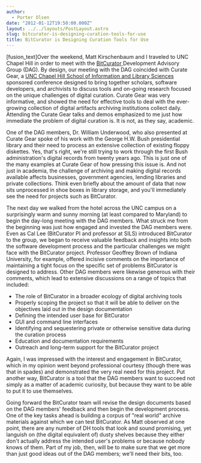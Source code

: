 ```yaml
---
author:
  - Porter Olsen
date: "2012-01-12T19:50:00.000Z"
layout: ../../layouts/PostLayout.astro
slug: bitcurator-is-designing-curation-tools-for-use
title: BitCurator is Designing Curation Tools for Use
---
```


\[fusion_text]Over the weekend, Matt Kirschenbaum and I traveled to UNC Chapel Hill in order to meet with the [BitCurator ](http://www.bitcurator.net/)Development Advisory Group (DAG). By design, our meeting with the DAG coincided with Curate Gear, a [UNC Chapel Hill School of Information and Library Sciences ](http://sils.unc.edu/)sponsored conference designed to bring together scholars, software developers, and archivists to discuss tools and on-going research focused on the unique challenges of digital curation. Curate Gear was very informative, and showed the need for effective tools to deal with the ever-growing collection of digital artifacts archiving institutions collect daily. Attending the Curate Gear talks and demos emphasized to me just how immediate the problem of digital curation is. It is not, as they say, academic.

One of the DAG members, Dr. William Underwood, who also presented at Curate Gear spoke of his work with the George H.W. Bush presidential library and their need to process an extensive collection of existing floppy diskettes. Yes, that's right, we're still trying to work through the first Bush administration's digital records from twenty years ago. This is just one of the many examples at Curate Gear of how pressing this issue is. And not just in academia, the challenge of archiving and making digital records available affects businesses, government agencies, lending libraries and private collections. Think even briefly about the amount of data that now sits unprocessed in shoe boxes in library storage, and you'll immediately see the need for projects such as BitCurator.

The next day we walked from the hotel across the UNC campus on a surprisingly warm and sunny morning (at least compared to Maryland) to begin the day-long meeting with the DAG members. What struck me from the beginning was just how engaged and invested the DAG members were. Even as Cal Lee (BitCurator PI and professor at SILS) introduced BitCurator to the group, we began to receive valuable feedback and insights into both the software development process and the particular challenges we might face with the BitCurator project. Professor Geoffrey Brown of Indiana University, for example, offered incisive comments on the importance of maintaining a tight focus on the specific set of problems BitCurator is designed to address. Other DAG members were likewise generous with their comments, which lead to extensive discussions on a range of topics that included:

- The role of BitCurator in a broader ecology of digital archiving tools
- Properly scoping the project so that it will be able to deliver on the objectives laid out in the design documentation
- Defining the intended user base for BitCurator
- GUI and command line interfaces
- Identifying and sequestering private or otherwise sensitive data during the curation process
- Education and documentation requirements
- Outreach and long-term support for the BitCurator project

Again, I was impressed with the interest and engagement in BitCurator, which in my opinion went beyond professional courtesy (though there was that in spades) and demonstrated the very real need for this project. Put another way, BitCurator is a tool that the DAG members want to succeed not simply as a matter of academic curiosity, but because they want to be able to put it to use themselves.

Going forward the BitCurator team will revise the design documents based on the DAG members' feedback and then begin the development process. One of the key tasks ahead is building a corpus of "real world" archive materials against which we can test BitCurator. As Matt observed at one point, there are any number of DH tools that look and sound promising, yet languish on (the digital equivalent of) dusty shelves because they either don't actually address the intended user's problems or because nobody knows of them. Part of my job, then, will be to make sure that we get more than just good ideas out of the DAG members; we'll need their bits, too.
